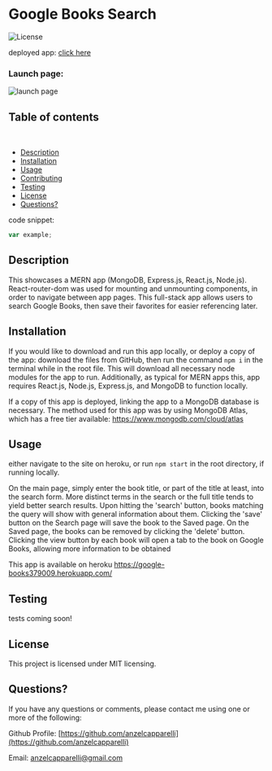 
  # Google Books Search
  
  ![License](https://img.shields.io/badge/License-MIT-informational)

  deployed app: [click here](https://google-books379009.herokuapp.com/)

  ### Launch page:
  ![launch page](public/assets/images/###PLACEHOLDER###.jpg)

  ## Table of contents
  ​
  
  - [Description](#Descriptionn)
  - [Installation](#Installation)
  - [Usage](#Usage)
  - [Contributing](#Contributing)
  - [Testing](#Testing)
  - [License](#License)
  - [Questions?](#Questions?)
  
  
  code snippet:
  ``` javascript
  var example;
  ```
  
  ## Description
  
  This showcases a MERN app (MongoDB, Express.js, React.js, Node.js). React-router-dom was used for mounting and unmounting components, in order to navigate between app pages.  This full-stack app allows users to search Google Books, then save their favorites for easier referencing later.
  
  ## Installation
  
  If you would like to download and run this app locally, or deploy a copy of the app: download the files from GitHub, then run the command ``` npm i ``` in the terminal while in the root file. This will download all necessary node modules for the app to run. Additionally, as typical for MERN apps this, app requires React.js, Node.js, Express.js, and MongoDB to function locally.

  If a copy of this app is deployed, linking the app to a MongoDB database is necessary. The method used for this app was by using MongoDB Atlas, which has a free tier available: https://www.mongodb.com/cloud/atlas
  
  ## Usage
  
  either navigate to the site on heroku, or run ```npm start``` in the root directory, if running locally.

  On the main page, simply enter the book title, or part of the title at least, into the search form. More distinct terms in the search or the full title tends to yield better search results. Upon hitting the 'search' button, books matching the query will show with general information about them. Clicking the 'save' button on the Search page will save the book to the Saved page. On the Saved page, the books can be removed by clicking the 'delete' button. Clicking the view button by each book will open a tab to the book on Google Books, allowing more information to be obtained
  
  This app is available on heroku https://google-books379009.herokuapp.com/
  
  ## Testing
  
  tests coming soon!
  
  ## License
  
  This project is licensed under MIT licensing.
  
  ## Questions?
  
  If you have any questions or comments, please contact me using one or more of the following:
  
  Github Profile: [https://github.com/anzelcapparelli](https://github.com/anzelcapparelli)

  Email: anzelcapparelli@gmail.com

